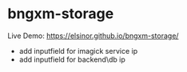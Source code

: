 # bngxm-storage

Live Demo: https://elsinor.github.io/bngxm-storage/

- add inputfield for imagick service ip 
- add inputfield for backend\db ip 
